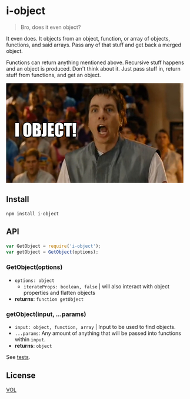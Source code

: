 # i-object

> Bro, does it even object?

It even does. It objects from an object, function, or array of objects, functions, and said arrays. Pass any of that stuff and get back a merged object.

Functions can return anything mentioned above. Recursive stuff happens and an object is produced. Don't think about it. Just pass stuff in, return stuff from functions, and get an object.

![I object!](https://raw.githubusercontent.com/m59peacemaker/js-i-object/master/i-object.jpg "I object!")

## Install
```
npm install i-object
```

## API

```javascript
var GetObject = require('i-object');
var getObject = GetObject(options);
```

### GetObject(options)

- `options: object`
  - `iterateProps: boolean, false` | will also interact with object properties and flatten objects
- **returns**: `function getObject`

### getObject(input, ...params)

- `input: object, function, array` | Input to be used to find objects.
- `...params`: Any amount of anything that will be passed into functions within `input`.
- **returns**: `object`

See [tests](https://github.com/m59peacemaker/js-i-object/blob/master/test/index.js).

## License

[VOL](https://github.com/m59peacemaker/js-i-object/blob/master/LICENSE-VOL.txt)
